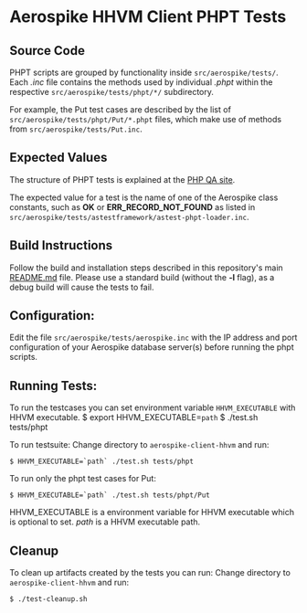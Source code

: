 # Aerospike HHVM Client PHPT Tests

## Source Code

PHPT scripts are grouped by functionality inside `src/aerospike/tests/`.
Each *.inc* file contains the methods used by individual *.phpt* within
the respective `src/aerospike/tests/phpt/*/` subdirectory.

For example, the Put test cases are described by the list of
`src/aerospike/tests/phpt/Put/*.phpt` files, which make use of methods from `src/aerospike/tests/Put.inc`.

## Expected Values
The structure of PHPT tests is explained at the [PHP QA site](http://qa.php.net/write-test.php#writing-phpt).

The expected value for a test is the name of one of the Aerospike class
constants, such as **OK** or **ERR_RECORD_NOT_FOUND** as listed in
`src/aerospike/tests/astestframework/astest-phpt-loader.inc`.

## Build Instructions

Follow the build and installation steps described in this repository's main [README.md](../../../README.md) file.  Please use a standard build (without the **-l** flag), as a debug build will cause the tests to fail.

## Configuration:

Edit the file `src/aerospike/tests/aerospike.inc` with the IP address and port configuration of your Aerospike database server(s) before running the phpt
scripts.

## Running Tests:

To run the testcases you can set environment variable `HHVM_EXECUTABLE` with HHVM executable.
	$ export  HHVM_EXECUTABLE=`path`
	$ ./test.sh tests/phpt

To run testsuite:
    Change directory to `aerospike-client-hhvm` and run:

    $ HHVM_EXECUTABLE=`path` ./test.sh tests/phpt

To run only the phpt test cases for Put:

    $ HHVM_EXECUTABLE=`path` ./test.sh tests/phpt/Put

HHVM_EXECUTABLE is a environment variable for HHVM executable which is optional to set.
*path* is a HHVM executable path.

## Cleanup

To clean up artifacts created by the tests you can run:
    Change directory to `aerospike-client-hhvm` and run:

    $ ./test-cleanup.sh

